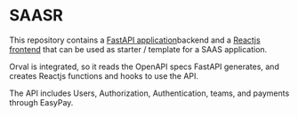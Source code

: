 # SAASR

This repository contains a [FastAPI application](backend/README.md)backend and a [Reactjs frontend](frontend/README.md) that can be used as starter / template for a SAAS application.

Orval is integrated, so it reads the OpenAPI specs FastAPI generates, and creates Reactjs functions and hooks to use the API.

The API includes Users, Authorization, Authentication, teams, and payments through EasyPay.
